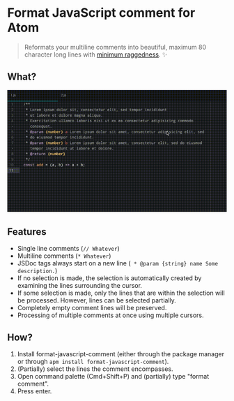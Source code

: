 # Format JavaScript comment for Atom

> Reformats your multiline comments into beautiful, maximum 80 character long lines with [minimum raggedness](https://en.wikipedia.org/wiki/Line_wrap_and_word_wrap#Minimum_raggedness). ✨

## What?

<img alt="Usage example" src="https://raw.githubusercontent.com/amannn/atom-format-javascript-comment/master/usage.gif" />

## Features
 - Single line comments (`// Whatever`)
 - Multiline comments (`* Whatever`)
 - JSDoc tags always start on a new line (` * @param {string} name Some description.`)
 - If no selection is made, the selection is automatically created by examining the lines surrounding the cursor.
 - If some selection is made, only the lines that are within the selection will be processed. However, lines can be selected partially.
 - Completely empty comment lines will be preserved.
 - Processing of multiple comments at once using multiple cursors.

## How?
1. Install format-javascript-comment (either through the package manager or through `apm install format-javascript-comment`).
2. (Partially) select the lines the comment encompasses.
3. Open command palette (Cmd+Shift+P) and (partially) type "format comment".
4. Press enter.

